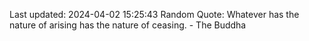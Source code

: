 Last updated: 2024-04-02 15:25:43
Random Quote: Whatever has the nature of arising has the nature of ceasing. - The Buddha